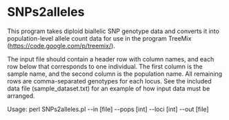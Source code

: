 SNPs2alleles
============

This program takes diploid biallelic SNP genotype data and converts it into population-level allele count data for use in the program TreeMix (https://code.google.com/p/treemix/).

The input file should contain a header row with column names, and each row below that corresponds to one individual. The first column is the sample name, and the second column is the population name. All remaining rows are comma-separated genotypes for each locus. See the included data file (sample_dataset.txt) for an example of how input data must be arranged.

Usage:
perl SNPs2alleles.pl --in [file] --pops [int] --loci [int] --out [file]

